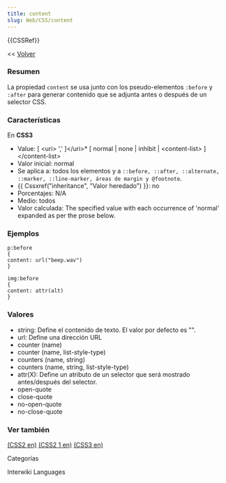 ```yaml
---
title: content
slug: Web/CSS/content
---
```


{{CSSRef}}

<< [Volver](/es/Gu%c3%ada_de_referencia_de_CSS)

### Resumen

La propiedad `content` se usa junto con los pseudo-elementos `:before` y `:after` para generar contenido que se adjunta antes o después de un selector CSS.

### Características

En **CSS3**

- Value: [ &lt;uri&gt; \',\' ]\</uri>\* [ normal | none | inhibit | &lt;content-list&gt; ]\</content-list>
- Valor inicial: normal
- Se aplica a: todos los elementos y a `::before, ::after, ::alternate, ::marker, ::line-marker, áreas de margin y @footnote`.
- {{ Cssxref("inheritance", "Valor heredado") }}: no
- Porcentajes: N/A
- Medio: todos
- Valor calculada: The specified value with each occurrence of 'normal' expanded as per the prose below.

### Ejemplos

```
p:before
{
content: url("beep.wav")
}

img:before
{
content: attr(alt)
}
```

### Valores

- string: Define el contenido de texto. El valor por defecto es "".
- url: Define una dirección URL
- counter (name)
- counter (name, list-style-type)
- counters (name, string)
- counters (name, string, list-style-type)
- attr(X): Define un atributo de un selector que será mostrado antes/después del selector.
- open-quote
- close-quote
- no-open-quote
- no-close-quote

### Ver también

[(CSS2 en)](http://www.w3.org/TR/REC-CSS2/generate.html#content)
[(CSS2 1 en)](http://www.w3.org/TR/CSS21/generate.html#content)
[(CSS3 en)](http://www.w3.org/TR/css3-content/#inserting3)

Categorías

Interwiki Languages
